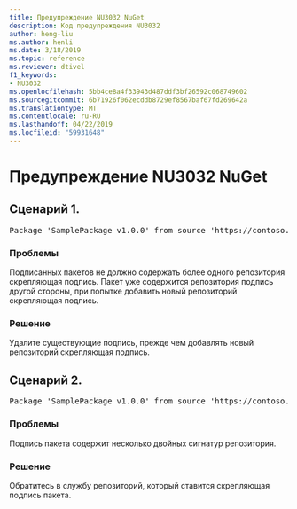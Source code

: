 ```yaml
---
title: Предупреждение NU3032 NuGet
description: Код предупреждения NU3032
author: heng-liu
ms.author: henli
ms.date: 3/18/2019
ms.topic: reference
ms.reviewer: dtivel
f1_keywords:
- NU3032
ms.openlocfilehash: 5bb4ce8a4f33943d487ddf3bf26592c068749602
ms.sourcegitcommit: 6b71926f062ecddb8729ef8567baf67fd269642a
ms.translationtype: MT
ms.contentlocale: ru-RU
ms.lasthandoff: 04/22/2019
ms.locfileid: "59931648"
---
```

# <a name="nuget-warning-nu3032"></a>Предупреждение NU3032 NuGet

## <a name="scenario-1"></a>Сценарий 1.

<pre>Package 'SamplePackage v1.0.0' from source 'https://contoso.com/index.json': The package already contains a repository countersignature. Please remove the existing signature before adding a new repository countersignature.</pre>

### <a name="issue"></a>Проблемы

Подписанных пакетов не должно содержать более одного репозитория скрепляющая подпись. Пакет уже содержится репозитория подпись другой стороны, при попытке добавить новый репозиторий скрепляющая подпись.


### <a name="solution"></a>Решение

Удалите существующие подпись, прежде чем добавлять новый репозиторий скрепляющая подпись.



## <a name="scenario-2"></a>Сценарий 2.

<pre>Package 'SamplePackage v1.0.0' from source 'https://contoso.com/index.json': The package signature contains multiple repository countersignatures.</pre>

### <a name="issue"></a>Проблемы

Подпись пакета содержит несколько двойных сигнатур репозитория.


### <a name="solution"></a>Решение

Обратитесь в службу репозиторий, который ставится скрепляющая подпись пакета.